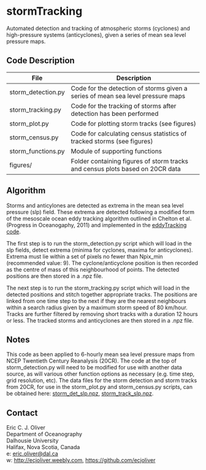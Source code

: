 # stormTracking

Automated detection and tracking of atmospheric storms (cyclones) and high-pressure systems (anticyclones), given a series of mean sea level pressure maps.

## Code Description

File                 |Description
---------------------|----------
|storm_detection.py    | Code for the detection of storms given a series of mean sea level pressure maps|
|storm_tracking.py     | Code for the tracking of storms after detection has been performed|
|storm_plot.py         | Code for plotting storm tracks (see figures)|
|storm_census.py       | Code for calculating census statistics of tracked storms (see figures)|
|storm_functions.py    | Module of supporting functions|
|figures/              | Folder containing figures of storm tracks and census plots based on 20CR data|

## Algorithm

Storms and anticylones are detected as extrema in the mean sea level pressure (slp) field. These extrema are detected following a modified form of the mesoscale ocean eddy tracking algorithm outlined in Chelton et al. (Progress in Oceanogaphy, 2011) and implemented in the [eddyTracking code](https://github.com/ecjoliver/eddyTracking).

The first step is to run the storm_detection.py script which will load in the slp fields, detect extrema (minima for cyclones, maxima for anticyclones). Extrema must lie within a set of pixels no fewer than Npix_min (recommended value: 9). The cyclone/anticyclone position is then recorded as the centre of mass of this neighbourhood of points. The detected positions are then stored in a .npz file.

The next step is to run the storm_tracking.py script which will load in the detected positions and stitch together appropriate tracks. The positions are linked from one time step to the next if they are the nearest neighbours within a search radius given by a maximum storm speed of 80 km/hour. Tracks are further filtered by removing short tracks with a duration 12 hours or less. The tracked storms and anticyclones are then stored in a .npz file.

## Notes

This code as been applied to 6-hourly mean sea level pressure maps from NCEP Twentieth Century Reanalysis (20CR). The code at the top of storm_detection.py will need to be modified for use with another data source, as will various other function options as necessary (e.g. time step, grid resolution, etc). The data files for the storm detection and storm tracks from 20CR, for use in the storm_plot.py and storm_census.py scripts, can be obtained here: [storm_det_slp.npz](http://passage.phys.ocean.dal.ca/~olivere/data/storm_det_slp.npz), [storm_track_slp.npz](http://passage.phys.ocean.dal.ca/~olivere/data/storm_track_slp.npz).

## Contact                                                                                                          
Eric C. J. Oliver  
Department of Oceanography  
Dalhousie University  
Halifax, Nova Scotia, Canada  
e: eric.oliver@dal.ca  
w: http://ecjoliver.weebly.com, https://github.com/ecjoliver
